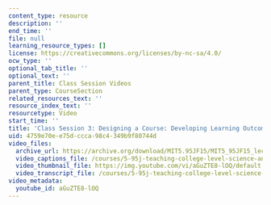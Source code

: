 ```yaml
---
content_type: resource
description: ''
end_time: ''
file: null
learning_resource_types: []
license: https://creativecommons.org/licenses/by-nc-sa/4.0/
ocw_type: ''
optional_tab_title: ''
optional_text: ''
parent_title: Class Session Videos
parent_type: CourseSection
related_resources_text: ''
resource_index_text: ''
resourcetype: Video
start_time: ''
title: 'Class Session 3: Designing a Course: Developing Learning Outcomes'
uid: 4759e70e-e75d-ccca-98c4-349b9f80744d
video_files:
  archive_url: https://archive.org/download/MIT5.95JF15/MIT5_95JF15_lec03_300k.mp4
  video_captions_file: /courses/5-95j-teaching-college-level-science-and-engineering-fall-2015/e241f1b280915fe98a55faa65dcfac10_aGuZTE8-lOQ.vtt
  video_thumbnail_file: https://img.youtube.com/vi/aGuZTE8-lOQ/default.jpg
  video_transcript_file: /courses/5-95j-teaching-college-level-science-and-engineering-fall-2015/ddef5da7fe394f62090e55d25fb7e19b_aGuZTE8-lOQ.pdf
video_metadata:
  youtube_id: aGuZTE8-lOQ
---
```

